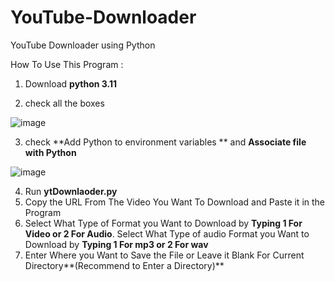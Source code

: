 # YouTube-Downloader
YouTube Downloader using Python

How To Use This Program :

1. Download **python 3.11**

2. check all the boxes

 ![image](https://user-images.githubusercontent.com/115173710/208528994-34e7ea34-de8a-4598-9d39-465678ec92d9.png)

3. check **Add Python to environment variables ** and **Associate file with Python**

 ![image](https://user-images.githubusercontent.com/115173710/208529056-ef645acc-4af4-497e-bbef-dec2c9d8b517.png)

4. Run **ytDownlaoder.py**
5. Copy the URL From The Video You Want To Download and Paste it in the Program 
6. Select What Type of Format you Want to Download by **Typing 1 For Video or 2 For Audio**. Select What Type of audio Format you Want to Download by **Typing 1 For mp3 or 2 For wav**
7. Enter Where you Want to Save the File or Leave it Blank For Current Directory**(Recommend to Enter a Directory)**
